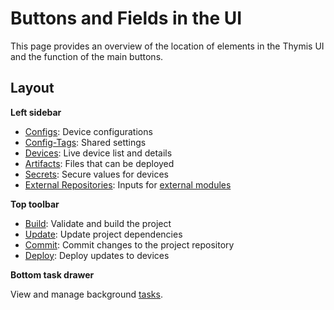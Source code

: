 # Buttons and Fields in the UI

This page provides an overview of the location of elements in the Thymis UI and the function of the main buttons.

## Layout

**Left sidebar**

- [Configs](concepts/configuration.md): Device configurations
- [Config-Tags](concepts/tag.md): Shared settings
- [Devices](concepts/device.md): Live device list and details
- [Artifacts](concepts/artifacts.md): Files that can be deployed
- [Secrets](concepts/secrets.md): Secure values for devices
- [External Repositories](concepts/repositories.md): Inputs for [external modules](concepts/module.md)

**Top toolbar**

- [Build](ui/build.md): Validate and build the project
- [Update](ui/update.md): Update project dependencies
- [Commit](ui/commit.md): Commit changes to the project repository
- [Deploy](ui/deploy.md): Deploy updates to devices

**Bottom task drawer**

View and manage background [tasks](ui/tasks.md).
